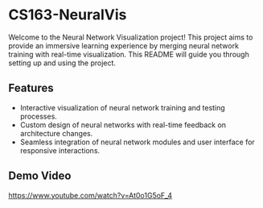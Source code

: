 # CS163-NeuralVis

Welcome to the Neural Network Visualization project! This project aims to provide an immersive learning experience by merging neural network training with real-time visualization. This README will guide you through setting up and using the project.

## Features

- Interactive visualization of neural network training and testing processes.
- Custom design of neural networks with real-time feedback on architecture changes.
- Seamless integration of neural network modules and user interface for responsive interactions.


## Demo Video

https://www.youtube.com/watch?v=At0o1G5oF_4
